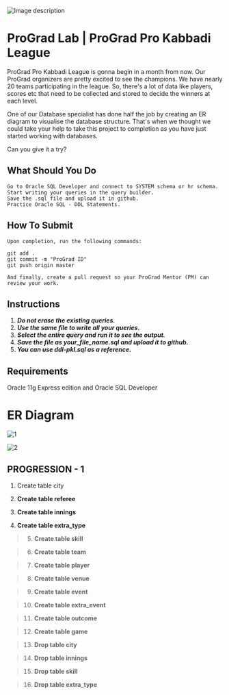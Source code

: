 ![Image description](https://i1.faceprep.in/ProGrad/face-logo-resized.png)

# ProGrad Lab | ProGrad Pro Kabbadi League 

ProGrad Pro Kabbadi League is gonna begin in a month from now. Our ProGrad organizers are pretty excited to see the champions. We have nearly 20 teams participating in the league. So, there's a lot of data like players, scores etc that need to be collected and stored to decide the winners at each level.

One of our Database specialist has done half the job by creating an ER diagram to visualise the database structure. That's when we thought we could take your help to take this project to completion as you have just started working with databases.

Can you give it a try?


## What Should You Do
```
Go to Oracle SQL Developer and connect to SYSTEM schema or hr schema.
Start writing your queries in the query builder.
Save the .sql file and upload it in github.
Practice Oracle SQL - DDL Statements.
```

## How To Submit
```
Upon completion, run the following commands:

git add .
git commit -m "ProGrad ID"
git push origin master

And finally, create a pull request so your ProGrad Mentor (PM) can review your work.
```

## Instructions

1. ***Do not erase the existing queries.***
2. ***Use the same file to write all your queries.***
3. ***Select the entire query and run it to see the output.***
4. ***Save the file as your_file_name.sql and upload it to github.***
5. ***You can use ddl-pkl.sql as a reference.***


## Requirements

Oracle 11g Express edition and Oracle SQL Developer


# ER Diagram

![1](https://user-images.githubusercontent.com/58466121/76390689-dbf79680-6393-11ea-80e8-0f13adeceda3.png)


![2](https://user-images.githubusercontent.com/58466121/76389844-3c85d400-6392-11ea-875f-8cd9676219b2.JPG)



## PROGRESSION - 1

1. Create table city

2. **Create table referee**

3. **Create table innings**

4. **Create table extra_type**

> 5. **Create table skill**

> 6. **Create table team**

> 7. **Create table player**

> 8. **Create table venue**

> 9. **Create table event**

> 10. **Create table extra_event**

> 11. **Create table outcome**

> 12. **Create table game**

> 13. **Drop table city**

> 14. **Drop table innings**

> 15. **Drop table skill**

> 16. **Drop table extra_type**

